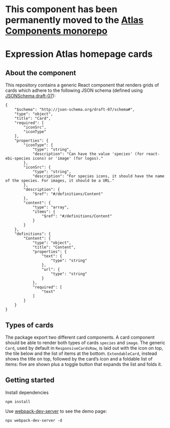 # This component has been permanently moved to the [Atlas Components monorepo](https://github.com/ebi-gene-expression-group/atlas-components)

# Expression Atlas homepage cards

## About the component
This repository contains a generic React component that renders grids of cards which adhere to the following JSON
schema (defined using [JSONSchema draft-07](http://json-schema.org/specification.html)):

```
{
    "$schema": "http://json-schema.org/draft-07/schema#",
    "type": "object",
    "title": "Card",
    "required": [
        "iconSrc",
        "iconType"
    ],
    "properties": {
        "iconType": {
            "type": "string",
            "description": "Can have the value 'species' (for react-ebi-species icons) or 'image' (for logos)."
        },
        "iconSrc": {
            "type": "string",
            "description": "For species icons, it should have the name of the species. For images, it should be a URL."
        },
        "description": {
            "$ref": "#/definitions/Content"
        },
        "content": {
            "type": "array",
            "items": {
                "$ref": "#/definitions/Content"
            }
        }
    },
    "definitions": {
        "Content": {
            "type": "object",
            "title": "Content",
            "properties": {
                "text": {
                    "type": "string"
                },
                "url": {
                    "type": "string"
                }
            },
            "required": [
                "text"
            ]
        }
    }
}
```

## Types of cards
The package export two different card components. A card component should be able to render both types of cards
`species` and `image`. The generic `Card`, used by default in `ResponsiveCardsRow`, is laid out with the icon on top,
the tile below and the list of items at the bottom. `ExtendableCard`, instead shows the title on top, followed by the
card’s icon and a foldable list of items: five are shown plus a toggle button that expands the list and folds it.

## Getting started
Install dependencies
```
npm install
```

Use [webpack-dev-server](https://github.com/webpack/webpack-dev-server) to see the demo page:
```
npx webpack-dev-server -d
```
